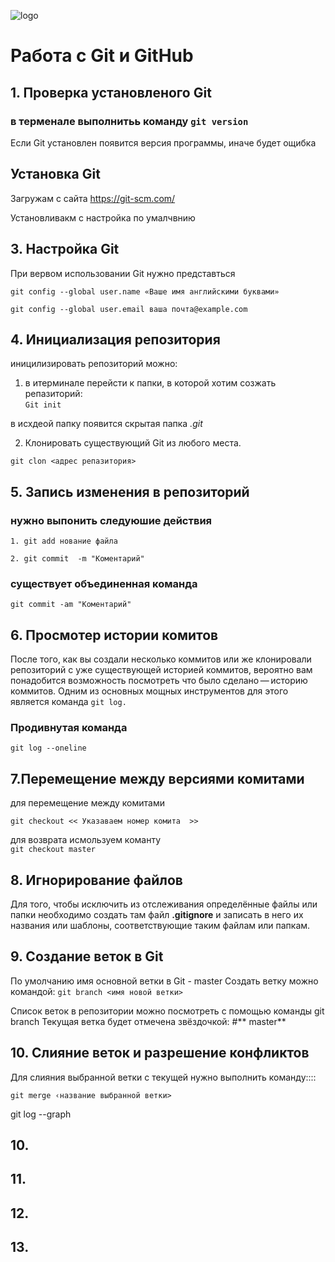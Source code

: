![logo](Git-Logo-1788C.png)
# Работа c Git и GitHub

## 1. Проверка установленого Git 
### в терменале выполнитьь команду `git version`

Если Git установлен появится версия программы, иначе будет ощибка


## Установка Git 

Загружам с сайта https://git-scm.com/

Установливакм с настройка по умалчвнию 

## 3. Настройка Git 

При вервом использовании Git нужно представться 
```
git config --global user.name «Ваше имя английскими буквами»

git config --global user.email ваша почта@example.com
```


## 4. Инициализация репозитория
иницилизировать репозиторий можно:
1. в итерминале перейсти к папки, в которой хотим созжать репазиторий:  
`Git init`

в исхдеой папку появится скрытая папка *.git* 

2. Клонировать существующий Git из любого места.

`git clon <адрес репазитория>`

## 5. Запись изменения в репозиторий 

### нужно выпонить следуюшие действия 

```1. git add нование файла```

```2. git commit  -m "Коментарий"```

### существует объединенная команда

```git commit -am "Коментарий"```

## 6. Просмотер истории комитов

После того, как вы создали несколько коммитов или же клонировали репозиторий с уже существующей историей коммитов, вероятно вам понадобится возможность посмотреть что было сделано — историю коммитов. Одним из основных мощных инструментов для этого является команда ```git log.```

### **Продивнутая команда** 

 ```git log --oneline```

## 7.Перемещение между  версиями комитами 

для перемещение между комитами 

```git checkout << Указаваем номер комита  >>```

для возврата исмользуем команту  
```git checkout master```

## 8. Игнорирование файлов
Для того, чтобы исключить из отслеживания определённые файлы или папки необходимо создать там файл **.gitignore** и записать в него их названия или шаблоны, соответствующие таким файлам или папкам.

## 9. Создание веток в Git
По умолчанию имя основной ветки в Git - master
Создать ветку можно командой:
``git branch <имя новой ветки>``

Список веток в репозитории можно посмотреть с помощью команды git branch
Текущая ветка будет отмечена звёздочкой:
#**
master**

## 10. Слияние веток и разрешение конфликтов

Для слияния выбранной ветки с текущей нужно выполнить команду::::
```
git merge ‹название выбранной ветки>
```
git log --graph

## 10.

## 11.

## 12. 

## 13. 